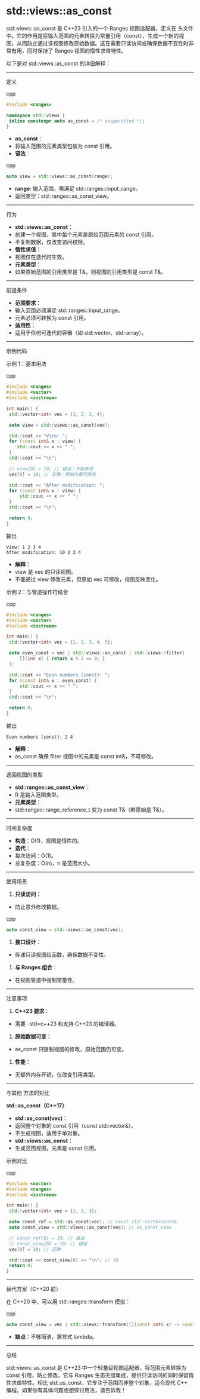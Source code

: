 # std::views::as_const

std::views::as_const 是 C++23 引入的一个 Ranges 视图适配器，定义在 <ranges> 头文件中。它的作用是将输入范围的元素转换为常量引用（const），生成一个新的视图，从而防止通过该视图修改原始数据。这在需要只读访问或确保数据不变性时非常有用，同时保持了 Ranges 视图的惰性求值特性。

以下是对 std::views::as_const 的详细解释：

------

定义

cpp

```cpp
#include <ranges>

namespace std::views {
 inline constexpr auto as_const = /* unspecified */;
}
```

- **as_const**：
- 将输入范围的元素类型包装为 const 引用。
- **语法**：

cpp

```cpp
auto view = std::views::as_const(range);
```

- **range**: 输入范围，需满足 std::ranges::input_range。
- 返回类型：std::ranges::as_const_view<R>。

------

行为

- **std::views::as_const**：
- 创建一个视图，其中每个元素是原始范围元素的 const 引用。
- 不复制数据，仅改变访问权限。
- **惰性求值**：
- 视图仅在迭代时生效。
- **元素类型**：
- 如果原始范围的引用类型是 T&，则视图的引用类型是 const T&。

------

前提条件

- **范围要求**：
- 输入范围必须满足 std::ranges::input_range。
- 元素必须可转换为 const 引用。
- **适用性**：
- 适用于任何可迭代的容器（如 std::vector、std::array）。

------

示例代码

示例 1：基本用法

cpp

```cpp
#include <ranges>
#include <vector>
#include <iostream>

int main() {
 std::vector<int> vec = {1, 2, 3, 4};

 auto view = std::views::as_const(vec);

 std::cout << "View: ";
 for (const int& x : view) {
 	std::cout << x << " ";
 }
 std::cout << "\n";

 // view[0] = 10; // 错误：不能修改
 vec[0] = 10; // 正确：原始向量可修改

 std::cout << "After modification: ";
 for (const int& x : view) {
	 std::cout << x << " ";
 }
 std::cout << "\n";

 return 0;
}
```

输出

```text
View: 1 2 3 4
After modification: 10 2 3 4
```

- **解释**：
- view 是  vec 的只读视图。
- 不能通过 view 修改元素，但原始 vec 可修改，视图反映变化。

示例 2：与管道操作符结合

cpp

```cpp
#include <ranges>
#include <vector>
#include <iostream>

int main() {
 std::vector<int> vec = {1, 2, 3, 4, 5};

 auto even_const = vec | std::views::as_const | std::views::filter(
     [](int x) { return x % 2 == 0; }
 );

 std::cout << "Even numbers (const): ";
 for (const int& x : even_const) {
	 std::cout << x << " ";
 }
 std::cout << "\n";

 return 0;
}
```

输出

```text
Even numbers (const): 2 4
```

- **解释**：
- as_const 确保 filter 视图中的元素是 const int&，不可修改。

------

返回视图的类型

- **std::ranges::as_const_view<R>**：
- R 是输入范围类型。
- **元素类型**：
- std::ranges::range_reference_t<R> 变为 const T&（若原始是 T&）。

------

时间复杂度

- **构造**：O(1)，视图是惰性的。
- **迭代**：
- 每次访问：O(1)。
- 总复杂度：O(n)，n 是范围大小。

------

使用场景

1. **只读访问**：

- 防止意外修改数据。

cpp

```cpp
auto const_view = std::views::as_const(vec);
```

1. **接口设计**：

- 传递只读视图给函数，确保数据不变性。

1. **与 Ranges 组合**：

- 在视图管道中强制常量性。

------

注意事项

1. **C++23 要求**：

- 需要 -std=c++23 和支持 C++23 的编译器。

1. **原始数据可变**：

- as_const 只限制视图的修改，原始范围仍可变。

1. **性能**：

- 无额外内存开销，仅改变引用类型。

------

与其他 方法的对比

**std::as_const（C++17）**

- **std::as_const(vec)**：
- 返回整个对象的 const 引用（const std::vector<int>&）。
- 不生成视图，适用于单对象。
- **std::views::as_const**：
- 生成范围视图，元素是 const 引用。

示例对比

cpp

```cpp
#include <vector>
#include <ranges>
#include <iostream>

int main() {
 std::vector<int> vec = {1, 2, 3};

 auto const_ref = std::as_const(vec); // const std::vector<int>&
 auto const_view = std::views::as_const(vec); // as_const_view

 // const_ref[0] = 10; // 错误
 // const_view[0] = 10; // 错误
 vec[0] = 10; // 正确

 std::cout << const_view[0] << "\n"; // 10
 return 0;
}
```

------

替代方案（C++20 前）

在 C++20 中，可以用 std::ranges::transform 模拟：

cpp

```cpp
auto const_view = vec | std::views::transform([](const int& x) -> const int& { return x; });
```

- **缺点**：不够简洁，需显式 lambda。

------

总结

std::views::as_const 是 C++23 中一个轻量级视图适配器，将范围元素转换为 const 引用，防止修改。它与 Ranges 生态无缝集成，提供只读访问的同时保留惰性求值特性。相比 std::as_const，它专注于范围而非整个对象，适合现代 C++ 编程。如果你有具体问题或想探讨用法，请告诉我！ 